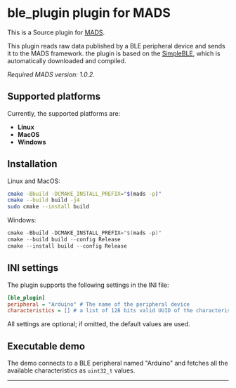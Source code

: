 # ble_plugin plugin for MADS

This is a Source plugin for [MADS](https://github.com/MADS-NET/MADS). 

This plugin reads raw data published by a BLE peripheral device and sends it to the MADS framework. the plugin is based on the [SimpleBLE](https://github.com/OpenBluetoothToolbox/SimpleBLE), which is automatically downloaded and compiled.

*Required MADS version: 1.0.2.*


## Supported platforms

Currently, the supported platforms are:

* **Linux** 
* **MacOS**
* **Windows**


## Installation

Linux and MacOS:

```bash
cmake -Bbuild -DCMAKE_INSTALL_PREFIX="$(mads -p)"
cmake --build build -j4
sudo cmake --install build
```

Windows:

```powershell
cmake -Bbuild -DCMAKE_INSTALL_PREFIX="$(mads -p)"
cmake --build build --config Release
cmake --install build --config Release
```


## INI settings

The plugin supports the following settings in the INI file:

```ini
[ble_plugin]
peripheral = "Arduino" # The name of the peripheral device
characteristics = [] # a list of 128 bits valid UUID of the characteristics to be read
```

All settings are optional; if omitted, the default values are used.


## Executable demo

The demo connects to a BLE peripheral named "Arduino" and fetches all the available characteristics as `uint32_t` values.



---